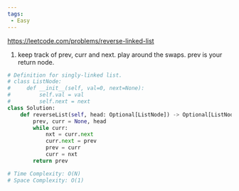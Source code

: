 ```yaml
---
tags:
 - Easy
---
```


https://leetcode.com/problems/reverse-linked-list

1. keep track of prev, curr and next. play around the swaps. prev is your return node.

```python
# Definition for singly-linked list.
# class ListNode:
#     def __init__(self, val=0, next=None):
#         self.val = val
#         self.next = next
class Solution:
    def reverseList(self, head: Optional[ListNode]) -> Optional[ListNode]:
        prev, curr = None, head
        while curr:
            nxt = curr.next
            curr.next = prev
            prev = curr
            curr = nxt
        return prev

# Time Complexity: O(N)
# Space Complexity: O(1)
```
